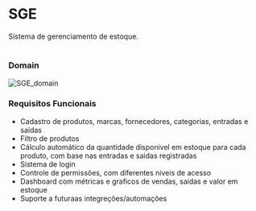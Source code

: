 # SGE
  Sistema de gerenciamento de estoque.
#

### Domain

 ![SGE_domain](https://github.com/Gustavodeoliveiraa/SGE/assets/112530089/0ebcd730-1258-41a6-9f73-5ec11a0231b2)


### Requisitos Funcionais
  - Cadastro de produtos, marcas, fornecedores, categorias, entradas e saídas
  - Filtro de produtos
  - Cálculo automático da quantidade disponivel em estoque para cada produto, com base nas entradas e saidas registradas
  - Sistema de login
  - Controle de permissões, com diferentes niveis de acesso
  - Dashboard com métricas e graficos de vendas, saidas e valor em estoque
  - Suporte a futuraas integreções/automações 
#
